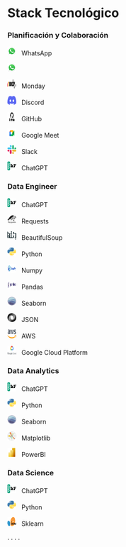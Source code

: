 ﻿
# Stack Tecnológico

### Planificación y Colaboración
<p><img  src=img/WhatsApp-logo.png' width=20 height=20> &nbsp WhatsApp</p> 

<img src="img/WhatsApp-logo.png" alt="WhatsApp" width="20" height="20">

<p><img  src=img/monday-logo.png' width=20 height=20> &nbsp Monday</p>

<p><img  src=img/discord-logo.png' width=20 height=20> &nbsp Discord</p>

<p><img  src=img/GitHub-logo.png' width=20 height=20> &nbsp GitHub</p>

<p><img  src=img/google-meet-logo.png' width=20 height=20> &nbsp Google Meet</p>

<p><img  src=img/slack-logo.png' width=20 height=20> &nbsp Slack</p>

<p><img  src=img/chatgpt-logo.png' width=20 height=20> &nbsp ChatGPT</p>


### Data Engineer
<p><img  src=img/chatgpt-logo.png' width=20 height=20> &nbsp ChatGPT</p>

<p><img  src=img/Requests-logo.png' width=20 height=20> &nbsp Requests</p>

<p><img  src=img/BeautifulSoup-logo.png' width=20 height=20> &nbsp BeautifulSoup</p>

<p><img  src=img/Python-logo.png' width=20 height=20> &nbsp Python</p>

<p><img  src=img/numpy-logo.png' width=20 height=20> &nbsp Numpy</p>

<p><img  src=img/Pandas_logo.png' width=20 height=20> &nbsp Pandas</p>

<p><img  src=img/seaborn-logo.png' width=20 height=20> &nbsp Seaborn</p>

<p><img  src=img/json-logo.png' width=20 height=20> &nbsp JSON</p>

<p><img  src=img/AWS-logo.png' width=20 height=20> &nbsp AWS</p>

<p><img  src=img/gcp-logo.png' width=20 height=20> &nbsp Google Cloud Platform</p>


### Data Analytics
<p><img  src=img/chatgpt-logo.png' width=20 height=20> &nbsp ChatGPT</p>

<p><img  src=img/Python-logo.png' width=20 height=20> &nbsp Python</p>

<p><img  src=img/seaborn-logo.png' width=20 height=20> &nbsp Seaborn</p>

<p><img  src=img/matplotlib-logo.png' width=20 height=20> &nbsp Matplotlib</p>

<p><img  src=img/powerBI-logo.png' width=20 height=20> &nbsp PowerBI</p>

### Data Science
<p><img  src=img/chatgpt-logo.png' width=20 height=20> &nbsp ChatGPT</p>

<p><img  src=img/Python-logo.png' width=20 height=20> &nbsp Python</p>

<p><img  src=img/sklearn-logo.png' width=20 height=20> &nbsp Sklearn</p>


.
.
.
.
